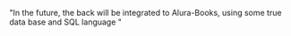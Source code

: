 "In the future, the back will be integrated to Alura-Books, using some true data base and SQL language  "  
